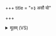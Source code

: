 +++
title = "०३ असौ यो"

+++
<details><summary>मूलम् (VS)</summary>

अ॒सौ यो अ॑ध॒राद्गृ॒हस्तत्र॑ सन्त्वरा॒य्यः॑। तत्र॒ सेदि॒र्न्यु॑च्यतु॒ सर्वा॑श्च यातुधा॒न्यः॑ ॥
</details>